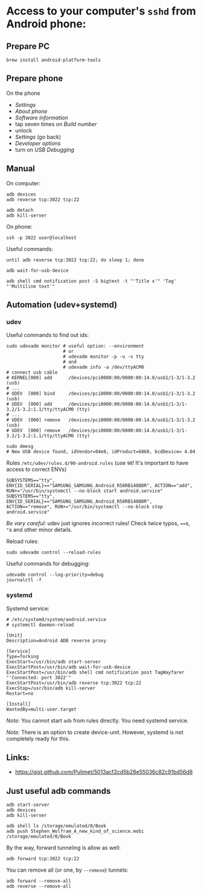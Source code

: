 # Access to your computer's `sshd` from Android phone:

## Prepare PC

    brew install android-platform-tools

## Prepare phone

On the phone

- *Settings*
- *About phone*
- *Software information*
- tap seven times on *Build number*
- unlock
- *Settings* (go back)
- *Developer options*
- turn on *USB Debugging*

## Manual

On computer:

    adb devices
    adb reverse tcp:3022 tcp:22

    adb detach
    adb kill-server

On phone:

    ssh -p 3022 user@localhost

Useful commands:

    until adb reverse tcp:3022 tcp:22; do sleep 1; done

    adb wait-for-usb-device

    adb shell cmd notification post -S bigtext -t "'Title x'" 'Tag' "'Multiline text'"

## Automation (udev+systemd)

### udev

Useful commands to find out ids:

    sudo udevadm monitor # useful option: --environment
                         # or
                         # udevadm monitor -p -u -s tty
                         # and
                         # udevadm info -a /dev/ttyACM0
    # connect usb cable
    # KERNEL[000] add      /devices/pci0000:00/0000:00:14.0/usb1/1-3/1-3.2 (usb)
    # ...
    # UDEV  [000] bind     /devices/pci0000:00/0000:00:14.0/usb1/1-3/1-3.2 (usb)
    # UDEV  [000] add      /devices/pci0000:00/0000:00:14.0/usb1/1-3/1-3.2/1-3.2:1.1/tty/ttyACM0 (tty)
    # ...
    # UDEV  [000] remove   /devices/pci0000:00/0000:00:14.0/usb1/1-3/1-3.2 (usb)
    # UDEV  [000] remove   /devices/pci0000:00/0000:00:14.0/usb1/1-3/1-3.2/1-3.2:1.1/tty/ttyACM0 (tty)

    sudo dmesg
    # New USB device found, idVendor=04e8, idProduct=6860, bcdDevice= 4.04

Rules `/etc/udev/rules.d/90-android.rules` (use `90`! It's important to have access to correct ENVs)

    SUBSYSTEMS=="tty", ENV{ID_SERIAL}=="SAMSUNG_SAMSUNG_Android_R58RB140BDR", ACTION=="add", RUN+="/usr/bin/systemctl --no-block start android.service"
    SUBSYSTEMS=="tty", ENV{ID_SERIAL}=="SAMSUNG_SAMSUNG_Android_R58RB140BDR", ACTION=="remove", RUN+="/usr/bin/systemctl --no-block stop android.service"

*Be vary careful:* udev just ignores incorrect rules! Check twice typos, `==`s, `"`s and other minor details.

Reload rules:

    sudo udevadm control --reload-rules

Useful commands for debugging:

    udevadm control --log-priority=debug
    journalctl -f

### systemd

Systemd service:

    # /etc/systemd/system/android.service
    # systemctl daemon-reload

    [Unit]
    Description=Android ADB reverse proxy

    [Service]
    Type=forking
    ExecStart=/usr/bin/adb start-server
    ExecStartPost=/usr/bin/adb wait-for-usb-device
    ExecStartPost=/usr/bin/adb shell cmd notification post TagWayfarer "'Connected: port 3022'"
    ExecStartPost=/usr/bin/adb reverse tcp:3022 tcp:22
    ExecStop=/usr/bin/adb kill-server
    Restart=no

    [Install]
    WantedBy=multi-user.target

*Note:* You cannot start `adb` from rules directly. You need systemd service.

*Note:* There is an option to create device-unit. However, systemd is not completely ready for this.

## Links:

- <https://gist.github.com/Pulimet/5013acf2cd5b28e55036c82c91bd56d8>

## Just useful adb commands

    adb start-server
    adb devices
    adb kill-server

    adb shell ls /storage/emulated/0/Book
    adb push Stephen_Wolfram_A_new_kind_of_science.mobi /storage/emulated/0/Book

By the way, forward tunneling is allow as well:

    adb forward tcp:3022 tcp:22

You can remove all (or one, by `--remove`) tunnels:

    adb forward --remove-all
    adb reverse --remove-all

<!-- ::: vi: set ft=markdown ::: -->
